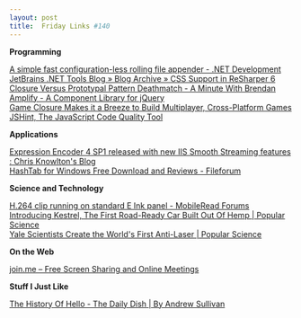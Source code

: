 ```yaml
---
layout: post
title:  Friday Links #140
---
```

**Programming**

[A simple fast configuration-less rolling file appender - .NET Development](http://galratner.com/blogs/net/archive/2011/02/13/a-simple-fast-configuration-less-rolling-file-appender.aspx)   
[JetBrains .NET Tools Blog » Blog Archive » CSS Support in ReSharper 6](http://blogs.jetbrains.com/dotnet/2011/02/css-support-in-resharper-6/)   
[Closure Versus Prototypal Pattern Deathmatch - A Minute With Brendan](http://www.aminutewithbrendan.com/pages/20110216?utm_source=feedburner&utm_medium=feed&utm_campaign=Feed%3A+AMinuteWithBrendan+%28Minute+With+Brendan%29)   
[Amplify - A Component Library for jQuery](http://amplifyjs.com/?utm_source=javascriptweekly&utm_medium=email)   
[Game Closure Makes it a Breeze to Build Multiplayer, Cross-Platform Games](http://techcrunch.com/2011/02/17/game-closure-makes-it-a-breeze-to-build-multiplayer-cross-platform-games/?utm_source=javascriptweekly&utm_medium=email)   
[JSHint, The JavaScript Code Quality Tool ](http://jshint.com/)

**Applications**

[Expression Encoder 4 SP1 released with new IIS Smooth Streaming features : Chris Knowlton's Blog](http://blogs.iis.net/chriskno/archive/2011/02/15/expression-encoder-4-sp1-released-with-new-iis-smooth-streaming-features.aspx)   
[HashTab for Windows Free Download and Reviews - Fileforum](http://fileforum.betanews.com/detail/HashTab-for-Windows/1096345722/1?utm_source=feedburner&utm_medium=feed&utm_campaign=Feed%3A+fileforum%2Ffull+%28Fileforum+-+full+feed%29)

**Science and Technology**

[H.264 clip running on standard E Ink panel - MobileRead Forums ](http://www.mobileread.com/forums/showthread.php?t=121577&utm_source=feedburner&utm_medium=feed&utm_campaign=Feed%3A+mr%2Ffront+%28MobileRead+Frontpage%29)   
[Introducing Kestrel, The First Road-Ready Car Built Out Of Hemp | Popular Science](http://www.popsci.com/cars/article/2011-02/introducing-first-road-ready-hemp-mobile)   
[Yale Scientists Create the World's First Anti-Laser | Popular Science](http://www.popsci.com/science/article/2011-02/yale-scientists-create-worlds-first-anti-laser)

**On the Web**

[join.me – Free Screen Sharing and Online Meetings](https://join.me/)

**Stuff I Just Like**

[The History Of Hello - The Daily Dish | By Andrew Sullivan](http://andrewsullivan.theatlantic.com/the_daily_dish/2011/02/the-history-of-hello.html)
